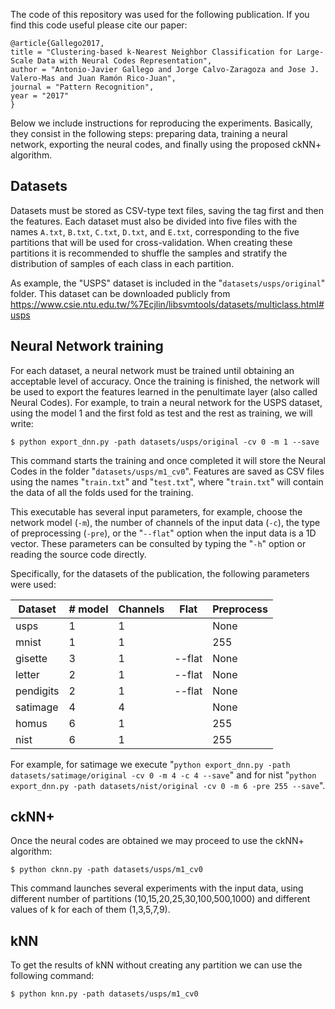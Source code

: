 
The code of this repository was used for the following publication. If
you find this code useful please cite our paper:

```
@article{Gallego2017,
title = "Clustering-based k-Nearest Neighbor Classification for Large-Scale Data with Neural Codes Representation",
author = "Antonio-Javier Gallego and Jorge Calvo-Zaragoza and Jose J. Valero-Mas and Juan Ramón Rico-Juan",
journal = "Pattern Recognition",
year = "2017"
}
```

Below we include instructions for reproducing the experiments.
Basically, they consist in the following steps: preparing data,
training a neural network, exporting the neural codes, and finally
using the proposed ckNN+ algorithm.


## Datasets

Datasets must be stored as CSV-type text files, saving the tag first and then the features. Each dataset must also be divided into five files with the names `A.txt`, `B.txt`, `C.txt`, `D.txt`, and `E.txt`, corresponding to the five partitions that will be used for cross-validation. When creating these partitions it is recommended to shuffle the samples and stratify the distribution of samples of each class in each partition.

As example, the "USPS" dataset is included in the "`datasets/usps/original`" folder. This dataset can be downloaded publicly from https://www.csie.ntu.edu.tw/%7Ecjlin/libsvmtools/datasets/multiclass.html#usps



## Neural Network training

For each dataset, a neural network must be trained until obtaining an acceptable level of accuracy. Once the training is finished, the network will be used to export the features learned in the penultimate layer (also called Neural Codes). For example, to train a neural network for the USPS dataset, using the model 1 and the first fold as test and the rest as training, we will write:

```
$ python export_dnn.py -path datasets/usps/original -cv 0 -m 1 --save
```

This command starts the training and once completed it will store the Neural Codes in the folder "`datasets/usps/m1_cv0`". Features are saved as CSV files using the names "`train.txt`" and "`test.txt`", where "`train.txt`" will contain the data of all the folds used for the training.

This executable has several input parameters, for example, choose the network model (`-m`), the number of channels of the input data (`-c`), the type of preprocessing (`-pre`), or the "`--flat`" option when the input data is a 1D vector. These parameters can be consulted by typing the "`-h`" option or reading the source code directly.

Specifically, for the datasets of the publication, the following parameters were used:

| Dataset   | # model | Channels | Flat   | Preprocess |
| --------- | ------- | -------- | ------ | ---------- |
| usps      | 1       | 1        |        | None       |
| mnist     | 1       | 1        |        | 255        |
| gisette   | 3       | 1        | --flat | None       |
| letter    | 2       | 1        | --flat | None       |
| pendigits | 2       | 1        | --flat | None       |
| satimage  | 4       | 4        |        | None       |
| homus	    | 6       | 1        |        | 255        |
| nist	    | 6       | 1        |        | 255        |

For example, for satimage we execute "`python export_dnn.py -path datasets/satimage/original -cv 0 -m 4 -c 4 --save`" and for nist "`python export_dnn.py -path datasets/nist/original -cv 0 -m 6 -pre 255 --save`".



## ckNN+

Once the neural codes are obtained we may proceed to use the ckNN+ algorithm:

```
$ python cknn.py -path datasets/usps/m1_cv0
```

This command launches several experiments with the input data, using different number of partitions (10,15,20,25,30,100,500,1000) and different values of k for each of them (1,3,5,7,9).



## kNN

To get the results of kNN without creating any partition we can use the following command:

```
$ python knn.py -path datasets/usps/m1_cv0
```
